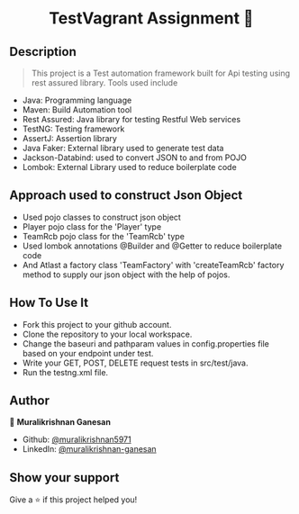<h1 align="center"> TestVagrant Assignment 👋</h1>
<p>
</p>

## Description
> This project is a Test automation framework built for Api testing using rest assured library. 
> Tools used include 
  - Java: Programming language
  - Maven: Build Automation tool
  - Rest Assured: Java library for testing Restful Web services
  - TestNG: Testing framework
  - AssertJ: Assertion library
  - Java Faker: External library used to generate test data
  - Jackson-Databind: used to convert JSON to and from POJO
  - Lombok: External Library used to reduce boilerplate code

## Approach used to construct Json Object
- Used pojo classes to construct json object
- Player pojo class for the 'Player' type
- TeamRcb pojo class for the 'TeamRcb' type
- Used lombok annotations @Builder and @Getter to reduce boilerplate code
- And Atlast a factory class 'TeamFactory' with 'createTeamRcb' factory method to supply our json object with the help of pojos.

## How To Use It
- Fork this project to your github account.
- Clone the repository to your local workspace.
- Change the baseuri and pathparam values in config.properties file based on your endpoint under test.
- Write your GET, POST, DELETE request tests in src/test/java.
- Run the testng.xml file.

## Author
👤 **Muralikrishnan Ganesan**

* Github: [@muralikrishnan5971](https://github.com/muralikrishnan5971)
* LinkedIn: [@muralikrishnan-ganesan](https://linkedin.com/in/muralikrishnan-ganesan)

## Show your support

Give a ⭐️ if this project helped you!
